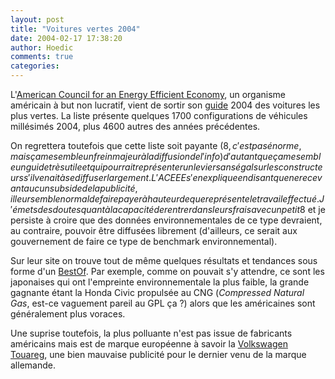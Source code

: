 ```yaml
---
layout: post
title: "Voitures vertes 2004"
date: 2004-02-17 17:38:20
author: Hoedic
comments: true
categories: 
---
```



L'[American Council for an Energy Efficient Economy](http://www.aceee.org/), un organisme américain à but non lucratif, vient de sortir son [guide](http://www.greenercars.com/) 2004 des voitures les plus vertes. La liste présente quelques 1700 configurations de véhicules millésimés 2004, plus 4600 autres des années précédentes.

On regrettera toutefois que cette liste soit payante (8$, c'est pas énorme, mais ça me semble un frein majeur à la diffusion de l'info) d'autant que ça me semble un guide très utile et qui pourrait représenter un levier sans égal sur les constructeurs s'il venait à se diffuser largement. L'ACEEE s'en explique en disant que ne recevant aucun subside de la publicité, il leur semble normal de faire payer à hauteur de que représente le travail effectué. J'émets des doutes quant à la capacité de rentrer dans leurs frais avec un petit 8$ et je persiste à croire que des données environnementales de ce type devraient, au contraire, pouvoir être diffusées librement (d'ailleurs, ce serait aux gouvernement de faire ce type de benchmark environnemental).

Sur leur site on trouve tout de même quelques résultats et tendances sous forme d'un [BestOf](http://www.greenercars.com/bestof.html). Par exemple, comme on pouvait s'y attendre, ce sont les japonaises qui ont l'empreinte environnementale la plus faible, la grande gagnante étant la Honda Civic propulsée au CNG (*Compressed Natural Gas*, est-ce vaguement pareil au GPL ça ?) alors que les américaines sont généralement plus voraces.

Une suprise toutefois, la plus polluante n'est pas issue de fabricants américains mais est de marque européenne à savoir la [Volkswagen Touareg](http://www.volkswagen.fr/volkswagen_touareg.htm), une bien mauvaise publicité pour le dernier venu de la marque allemande.